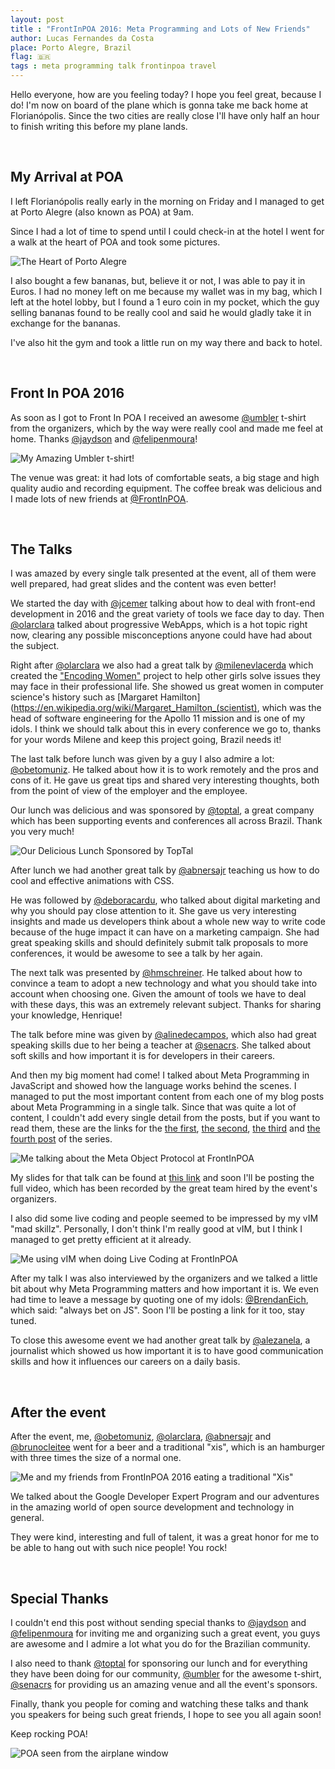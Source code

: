 ```yaml
---
layout: post
title : "FrontInPOA 2016: Meta Programming and Lots of New Friends"
author: Lucas Fernandes da Costa
place: Porto Alegre, Brazil
flag: 🇧🇷
tags : meta programming talk frontinpoa travel
---
```


Hello everyone, how are you feeling today? I hope you feel great, because I do! I'm now on board of the plane which is gonna take me back home at Florianópolis. Since the two cities are really close I'll have only half an hour to finish writing this before my plane lands.

<br>

## My Arrival at POA

I left Florianópolis really early in the morning on Friday and I managed to get at Porto Alegre (also known as POA) at 9am.

Since I had a lot of time to spend until I could check-in at the hotel I went for a walk at the heart of POA and took some pictures.

![The Heart of Porto Alegre](/assets/FrontInPoa2016/IMG_4412.JPG)

I also bought a few bananas, but, believe it or not, I was able to pay it in Euros. I had no money left on me because my wallet was in my bag, which I left at the hotel lobby, but I found a 1 euro coin in my pocket, which the guy selling bananas found to be really cool and said he would gladly take it in exchange for the bananas.

I've also hit the gym and took a little run on my way there and back to hotel.


<br>

## Front In POA 2016

As soon as I got to Front In POA I received an awesome [@umbler](https://twitter.com/umbler) t-shirt from the organizers, which by the way were really cool and made me feel at home. Thanks [@jaydson](https://twitter.com/jaydson) and [@felipenmoura](https://twitter.com/felipenmoura)!

![My Amazing Umbler t-shirt!](/assets/FrontInPoa2016/IMG_4512.JPG)

The venue was great: it had lots of comfortable seats, a big stage and high quality audio and recording equipment.
The coffee break was delicious and I made lots of new friends at [@FrontInPOA](https://twitter.com/frontinpoa).


<br>

## The Talks

I was amazed by every single talk presented at the event, all of them were well prepared, had great slides and the content was even better!

We started the day with [@jcemer](https://twitter.com/jcemer) talking about how to deal with front-end development in 2016 and the great variety of tools we face day to day. Then [@olarclara](https://twitter.com/olarclara) talked about progressive WebApps, which is a hot topic right now, clearing any possible misconceptions anyone could have had about the subject.

Right after [@olarclara](https://twitter.com/olarclara) we also had a great talk by [@milenevlacerda](https://twitter.com/milenevlacerda) which created the ["Encoding Women"](https://t.co/3YE7jNs3RE) project to help other girls solve issues they may face in their professional life. She showed us great women in computer science's history such as [Margaret Hamilton](https://en.wikipedia.org/wiki/Margaret_Hamilton_(scientist), which was the head of software engineering for the Apollo 11 mission and is one of my idols. I think we should talk about this in every conference we go to, thanks for your words Milene and keep this project going, Brazil needs it!

The last talk before lunch was given by a guy I also admire a lot: [@obetomuniz](https://twitter.com/obetomuniz). He talked about how it is to work remotely and the pros and cons of it. He gave us great tips and shared very interesting thoughts, both from the point of view of the employer and the employee.

Our lunch was delicious and was sponsored by [@toptal](https://twitter.com/toptal), a great company which has been supporting events and conferences all across Brazil. Thank you very much!


![Our Delicious Lunch Sponsored by TopTal](/assets/FrontInPoa2016/IMG_4468.JPG)


After lunch we had another great talk by [@abnersajr](https://twitter.com/abnersajr) teaching us how to do cool and effective animations with CSS.

He was followed by [@deboracardu](https://twitter.com/deboracardu), who talked about digital marketing and why you should pay close attention to it. She gave us very interesting insights and made us developers think about a whole new way to write code because of the huge impact it can have on a marketing campaign. She had great speaking skills and should definitely submit talk proposals to more conferences, it would be awesome to see a talk by her again.

The next talk was presented by [@hmschreiner](https://twitter.com/hmschreiner). He talked about how to convince a team to adopt a new technology and what you should take into account when choosing one. Given the amount of tools we have to deal with these days, this was an extremely relevant subject. Thanks for sharing your knowledge, Henrique!

The talk before mine was given by [@alinedecampos](https://twitter.com/alinedecampos), which also had great speaking skills due to her being a teacher at [@senacrs](https://twitter.com/senacrs). She talked about soft skills and how important it is for developers in their careers.

And then my big moment had come! I talked about Meta Programming in JavaScript and showed how the language works behind the scenes. I managed to put the most important content from each one of my blog posts about Meta Programming in a single talk. Since that was quite a lot of content, I couldn't add every single detail from the posts, but if you want to read them, these are the links for the [the first](/2016/10/06/Meta-Programming-in-JavaScript-Part-One.html), [the second](/2016/10/22/Meta-Programming-in-JavaScript-Part-Two.html), [the third](/2016/11/15/Meta-Programming-in-JavaScript-Part-Three.html) and [the fourth post](/2016/12/01/Meta-Programming-in-JavaScript-Part-Four.html) of the series.

![Me talking about the Meta Object Protocol at FrontInPOA](/assets/FrontInPoa2016/IMG_4472.JPG)

My slides for that talk can be found at [this link](https://speakerdeck.com/lucasfcosta/nas-entranhas-do-javascript-meta-programacao#) and soon I'll be posting the full video, which has been recorded by the great team hired by the event's organizers.

I also did some live coding and people seemed to be impressed by my vIM "mad skillz". Personally, I don't think I'm really good at vIM, but I think I managed to get pretty efficient at it already.

![Me using vIM when doing Live Coding at FrontInPOA](/assets/FrontInPoa2016/IMG_4474.PNG)

After my talk I was also interviewed by the organizers and we talked a little bit about why Meta Programming matters and how important it is. We even had time to leave a message by quoting one of my idols: [@BrendanEich](https://twitter.com/BrendanEich), which said: "always bet on JS". Soon I'll be posting a link for it too, stay tuned.

To close this awesome event we had another great talk by [@alezanela](https://twitter.com/alezanela), a journalist which showed us how important it is to have good communication skills and how it influences our careers on a daily basis.


<br>

## After the event

After the event, me, [@obetomuniz](https://twitter.com/obetomuniz), [@olarclara](https://twitter.com/olarclara), [@abnersajr](https://twitter.com/abnersajr) and [@brunocleitee](https://twitter.com/brunocleitee) went for a beer and a traditional "xis", which is an hamburger with three times the size of a normal one.

![Me and my friends from FrontInPOA 2016 eating a traditional "Xis"](/assets/FrontInPoa2016/IMG_4482.JPG)

We talked about the Google Developer Expert Program and our adventures in the amazing world of open source development and technology in general.

They were kind, interesting and full of talent, it was a great honor for me to be able to hang out with such nice people! You rock!


<br>

## Special Thanks

I couldn't end this post without sending special thanks to [@jaydson](https://twitter.com/jaydson) and [@felipenmoura](https://twitter.com/felipenmoura) for inviting me and organizing such a great event, you guys are awesome and I admire a lot what you do for the Brazilian community.

I also need to thank [@toptal](https://twitter.com/toptal) for sponsoring our lunch and for everything they have been doing for our community, [@umbler](https://twitter.com/umbler) for the awesome t-shirt, [@senacrs](https://twitter.com/senacrs) for providing us an amazing venue and all the event's sponsors.

Finally, thank you people for coming and watching these talks and thank you speakers for being such great friends, I hope to see you all again soon!

Keep rocking POA!

![POA seen from the airplane window](/assets/FrontInPoa2016/IMG_4489.JPG)
